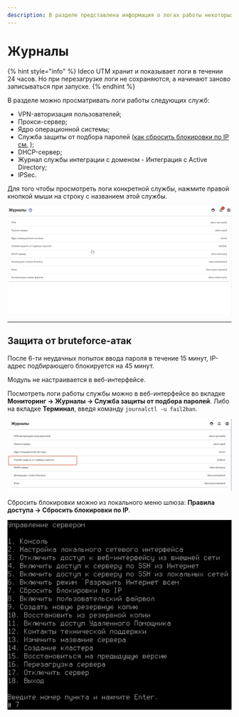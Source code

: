 ```yaml
---
description: В разделе представлена информация о логах работы некоторых служб.
---
```


# Журналы

{% hint style="info" %}
Ideco UTM хранит и показывает логи в течении 24 часов. Но при перезагрузке логи не сохраняются, а начинают заново записываться при запуске.
{% endhint %}

В разделе можно просматривать логи работы следующих служб:

* VPN-авторизация пользователей;
* Прокси-сервер;
* Ядро операционной системы;
* Служба защиты от подбора паролей \([как сбросить блокировки по IP см.](logs.md#zashita-ot-bruteforce-atak) \);
* DHCP-сервер;
* Журнал службы интеграции с доменом - Интеграция с Active Directory;
* IPSec.

Для того чтобы просмотреть логи конкретной службы, нажмите правой кнопкой мыши на строку с названием этой службы.

![](../../.gitbook/assets/monitor-log.gif)

---
## Защита от bruteforce-атак

После 6-ти неудачных попыток ввода пароля в течение 15 минут, IP-адрес подбирающего блокируется на 45 минут.

Модуль не настраивается в веб-интерфейсе.

Посмотреть логи работы службы можно в веб-интерфейсе во вкладке **Мониторинг -&gt; Журналы -&gt; Служба защиты от подбора паролей**. Либо на вкладке **Терминал**, введя команду `journalctl -u fail2ban`.

![](../../.gitbook/assets/bruteforce-logs.png)

Сбросить блокировки можно из локального меню шлюза: **Правила доступа -&gt; Сбросить блокировки по IP**.

![](../../.gitbook/assets/bruteforce.png)